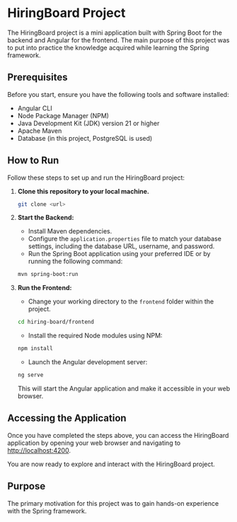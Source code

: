 # HiringBoard Project

The HiringBoard project is a mini application built with Spring Boot for the backend and Angular for the frontend. The main purpose of this project was to put into practice the knowledge acquired while learning the Spring framework. 

## Prerequisites


Before you start, ensure you have the following tools and software installed:

- Angular CLI
- Node Package Manager (NPM)
- Java Development Kit (JDK) version 21 or higher
- Apache Maven
- Database (in this project, PostgreSQL is used)

## How to Run

Follow these steps to set up and run the HiringBoard project:

1. **Clone this repository to your local machine.**

    ```bash
    git clone <url>
    ```

2. **Start the Backend:**
    - Install Maven dependencies.
    - Configure the `application.properties` file to match your database settings, including the database URL, username, and password.
    - Run the Spring Boot application using your preferred IDE or by running the following command:

    ```bash
    mvn spring-boot:run
    ```

3. **Run the Frontend:**
    - Change your working directory to the `frontend` folder within the project.

    ```bash
    cd hiring-board/frontend
    ```

    - Install the required Node modules using NPM:

    ```bash
    npm install
    ```

    - Launch the Angular development server:

    ```bash
    ng serve
    ```

   This will start the Angular application and make it accessible in your web browser.

## Accessing the Application

Once you have completed the steps above, you can access the HiringBoard application by opening your web browser and navigating to [http://localhost:4200](http://localhost:4200).

You are now ready to explore and interact with the HiringBoard project.

## Purpose

The primary motivation for this project was to gain hands-on experience with the Spring framework.
